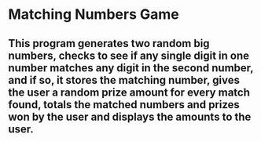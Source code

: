 # Matching Numbers Game
## This program generates two random big numbers, checks to see if any single digit in one number matches any digit in the second number, and if so, it stores the matching number, gives the user a random prize amount for every match found, totals the matched numbers and prizes won by the user and displays the amounts to the user.
